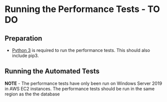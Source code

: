 # Running the Performance Tests - TO DO

## Preparation

* [Python 3](https://www.python.org/downloads/) is required to run the performance tests. This should also include pip3.

## Running the Automated Tests

**NOTE** - The performance tests have only been run on Windows Server 2019 in AWS EC2 instances. The performance tests should be run in the same region as the the database


